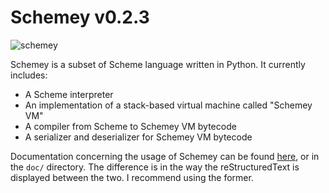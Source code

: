 Schemey v0.2.3
==============

![schemey](https://cloud.githubusercontent.com/assets/24984542/26615530/17a961ea-458d-11e7-8da3-1977979b30a9.gif)


Schemey is a subset of Scheme language written in Python. It currently includes:

* A Scheme interpreter
* An implementation of a stack-based virtual machine called "Schemey VM"
* A compiler from Scheme to Schemey VM bytecode
* A serializer and deserializer for Schemey VM bytecode

Documentation concerning the usage of Schemey can be found [here](https://algerbrex.github.io/Schemey/), or
in the ``doc/`` directory. The difference is in the way the reStructuredText is displayed between the two. I
recommend using the former.
